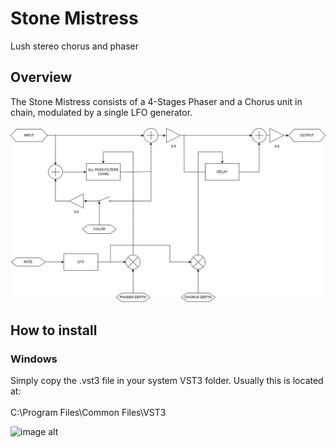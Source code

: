 # Stone Mistress
Lush stereo chorus and phaser

## Overview
The Stone Mistress consists of a 4-Stages Phaser and a Chorus unit in chain, modulated by a single LFO generator.\
\
![iamge alt](https://github.com/NaviCisco/StoneMistress/blob/73539c8d28a7e338106b711aa7d24e4219356605/images/StoneMistressDiagram.png)

## How to install
### Windows
Simply copy the .vst3 file in your system VST3 folder. Usually this is located at:\
\
C:\Program Files\Common Files\VST3

![image alt](https://github.com/IvanCisco/StoneMistress/blob/456777b53f06f28aaa158729c82e133970a34ed9/StoneMistressGUI.png)
